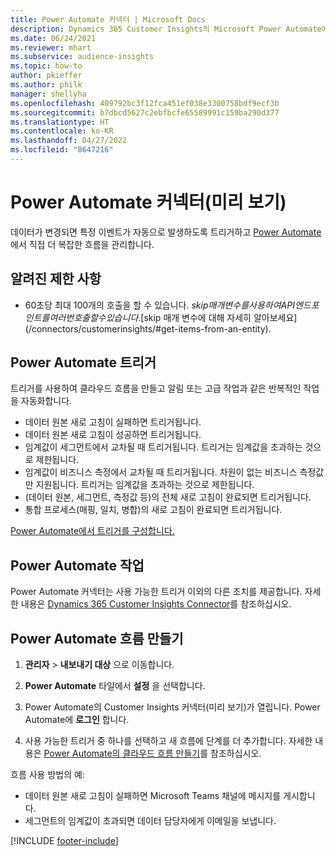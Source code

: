 ```yaml
---
title: Power Automate 커넥터 | Microsoft Docs
description: Dynamics 365 Customer Insights의 Microsoft Power Automate에서 흐름을 만듭니다.
ms.date: 06/24/2021
ms.reviewer: mhart
ms.subservice: audience-insights
ms.topic: how-to
author: pkieffer
ms.author: philk
manager: shellyha
ms.openlocfilehash: 409792bc3f12fca451ef038e3300758bdf9ecf3b
ms.sourcegitcommit: b7dbcd5627c2ebfbcfe65589991c159ba290d377
ms.translationtype: HT
ms.contentlocale: ko-KR
ms.lasthandoff: 04/27/2022
ms.locfileid: "8647216"
---
```

# <a name="power-automate-connector-preview"></a>Power Automate 커넥터(미리 보기)

데이터가 변경되면 특정 이벤트가 자동으로 발생하도록 트리거하고 [Power Automate](https://flow.microsoft.com/)에서 직접 더 복잡한 흐름을 관리합니다.

## <a name="known-limitations"></a>알려진 제한 사항

- 60초당 최대 100개의 호출을 할 수 있습니다. $skip 매개 변수를 사용하여 API 엔드포인트를 여러 번 호출할 수 있습니다. [$skip 매개 변수에 대해 자세히 알아보세요](/connectors/customerinsights/#get-items-from-an-entity).

## <a name="power-automate-triggers"></a>Power Automate 트리거

트리거를 사용하여 클라우드 흐름을 만들고 알림 또는 고급 작업과 같은 반복적인 작업을 자동화합니다. 

- 데이터 원본 새로 고침이 실패하면 트리거됩니다. 
- 데이터 원본 새로 고침이 성공하면 트리거됩니다.
- 임계값이 세그먼트에서 교차될 때 트리거됩니다. 트리거는 임계값을 초과하는 것으로 제한됩니다.
- 임계값이 비즈니스 측정에서 교차될 때 트리거됩니다. 차원이 없는 비즈니스 측정값만 지원됩니다. 트리거는 임계값을 초과하는 것으로 제한됩니다.
- (데이터 원본, 세그먼트, 측정값 등)의 전체 새로 고침이 완료되면 트리거됩니다.
- 통합 프로세스(매핑, 일치, 병합)의 새로 고침이 완료되면 트리거됩니다.

[Power Automate에서 트리거를 구성합니다.](https://flow.microsoft.com/connectors/shared_customerinsights/dynamics-365-customer-insights-connector/)

## <a name="power-automate-actions"></a>Power Automate 작업

Power Automate 커넥터는 사용 가능한 트리거 이외의 다른 조치를 제공합니다. 자세한 내용은 [Dynamics 365 Customer Insights Connector](/connectors/customerinsights/)를 참조하십시오.

## <a name="create-a-power-automate-flow"></a>Power Automate 흐름 만들기

1. **관리자** > **내보내기 대상** 으로 이동합니다.

1. **Power Automate** 타일에서 **설정** 을 선택합니다.

1. Power Automate의 Customer Insights 커넥터(미리 보기)가 열립니다. Power Automate에 **로그인** 합니다.

1. 사용 가능한 트리거 중 하나를 선택하고 새 흐름에 단계를 더 추가합니다. 자세한 내용은 [Power Automate의 클라우드 흐름 만들기](/power-automate/get-started-logic-flow)를 참조하십시오.

흐름 사용 방법의 예: 
- 데이터 원본 새로 고침이 실패하면 Microsoft Teams 채널에 메시지를 게시합니다. 
- 세그먼트의 임계값이 초과되면 데이터 담당자에게 이메일을 보냅니다.



[!INCLUDE [footer-include](includes/footer-banner.md)]
